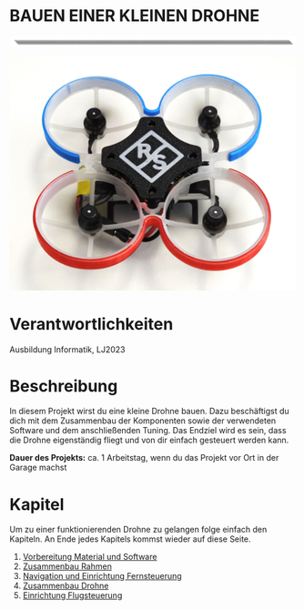# BAUEN EINER KLEINEN DROHNE
<!--- Trennbalken bei Überschriften Level 1 (#) + kann kopiert werden --->
![image](https://github.com/Rohde-Schwarz-Garage/.github/blob/main/ressources/graphics/2024_03_13_Trennbanner_GitHub_Grey_Transparent.png?raw=true)

<!--- Hier kommt ein schönes Bild + ggf. mehr im Text --->
![image](/rsc/01_img/LandingPage.jpg)



# Verantwortlichkeiten
<!--- Trennbalken bei Überschriften Level 1 (#) + kann kopiert werden --->

Ausbildung Informatik, LJ2023

# Beschreibung
<!--- Trennbalken bei Überschriften Level 1 (#) + kann kopiert werden --->

In diesem Projekt wirst du eine kleine Drohne bauen. Dazu beschäftigst du dich mit dem Zusammenbau der Komponenten sowie der verwendeten Software und dem anschließenden Tuning. Das Endziel wird es sein, dass die Drohne eigenständig fliegt und von dir einfach gesteuert werden kann.

**Dauer des Projekts:** ca. 1 Arbeitstag, wenn du das Projekt vor Ort in der Garage machst

# Kapitel
<!--- Trennbalken bei Überschriften Level 1 (#) + kann kopiert werden --->

Um zu einer funktionierenden Drohne zu gelangen folge einfach den Kapiteln. An Ende jedes Kapitels kommst wieder auf diese Seite.

<!--- Weitere Indexe sind immer möglich --->
1. [Vorbereitung Material und Software](/docs/01_Materials.md)
2. [Zusammenbau Rahmen](/docs/02_AssemblyRahmen.md)
3. [Navigation und Einrichtung Fernsteuerung](/docs/03_RemoteSetup.md)
4. [Zusammenbau Drohne](/docs/04_AssemblyDrone.md)
5. [Einrichtung Flugsteuerung]()
